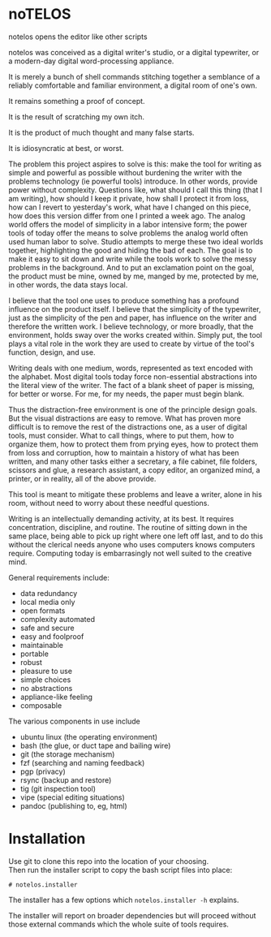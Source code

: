 # noTELOS

notelos opens the editor like other scripts

notelos was conceived as a digital writer's studio, or a 
digital typewriter, or a modern-day digital word-processing 
appliance.

It is merely a bunch of shell commands stitching together a 
semblance of a reliably comfortable and familiar environment, 
a digital room of one's own.

It remains something a proof of concept.

It is the result of scratching my own itch.

It is the product of much thought and many false starts.

It is idiosyncratic at best, or worst.

The problem this project aspires to solve is this: make the tool
for writing as simple and powerful as possible without burdening
the writer with the problems technology (ie powerful tools)
introduce.  In other words, provide power without complexity.
Questions like, what should I call this thing (that I am writing),
how should I keep it private, how shall I protect it from loss,
how can I revert to yesterday's work, what have I changed on this
piece, how does this version differ from one I printed a week ago.
The analog world offers the model of simplicity in a labor
intensive form; the power tools of today offer the means to solve
problems the analog world often used human labor to solve.  Studio
attempts to merge these two ideal worlds together, highlighting
the good and hiding the bad of each.  The goal is to make it easy
to sit down and write while the tools work to solve the messy
problems in the background.  And to put an exclamation point on
the goal, the product must be mine, owned by me, manged by me,
protected by me, in other words, the data stays local.

I believe that the tool one uses to produce something has a
profound influence on the product itself.  I believe that the
simplicity of the typewriter, just as the simplicity of the pen
and paper, has influence on the writer and therefore the written
work.  I believe technology, or more broadly, that the
environment, holds sway over the works created within.  Simply
put, the tool plays a vital role in the work they are used to
create by virtue of the tool's function, design, and use.

Writing deals with one medium, words, represented as text encoded
with the alphabet.  Most digital tools today force non-essential
abstractions into the literal view of the writer.  The fact of a
blank sheet of paper is missing, for better or worse.  For me, for
my needs, the paper must begin blank.

Thus the distraction-free environment is one of the principle
design goals.  But the visual distractions are easy to remove.
What has proven more difficult is to remove the rest of the
distractions one, as a user of digital tools, must consider.  What
to call things, where to put them, how to organize them, how to
protect them from prying eyes, how to protect them from loss and
corruption, how to maintain a history of what has been written,
and many other tasks either a secretary, a file cabinet, file
folders, scissors and glue, a research assistant, a copy editor,
an organized mind, a printer, or in reality, all of the above
provide.

This tool is meant to mitigate these problems and leave a writer,
alone in his room, without need to worry about these needful
questions.

Writing is an intellectually demanding activity, at its best. It
requires concentration, discipline, and routine.  The routine of
sitting down in the same place, being able to pick up right where
one left off last, and to do this without the clerical needs
anyone who uses computers knows computers require.  Computing
today is embarrasingly not well suited to the creative mind.

General requirements include:

- data redundancy
- local media only
- open formats
- complexity automated
- safe and secure
- easy and foolproof
- maintainable
- portable
- robust
- pleasure to use
- simple choices
- no abstractions
- appliance-like feeling
- composable

The various components in use include
- ubuntu linux (the operating environment)
- bash (the glue, or duct tape and bailing wire)
- git (the storage mechanism)
- fzf (searching and naming feedback)
- pgp (privacy)
- rsync (backup and restore)
- tig (git inspection tool)
- vipe (special editing situations)
- pandoc (publishing to, eg, html)

# Installation

Use git to clone this repo into the location of your choosing.  
Then run the installer script to copy the bash script files into 
place:

```
# notelos.installer
```

The installer has a few options which `notelos.installer -h` 
explains.

The installer will report on broader dependencies but will proceed 
without those external commands which the whole suite of tools requires.
